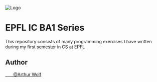 
![Logo](https://upload.wikimedia.org/wikipedia/commons/f/f4/Logo_EPFL.svg)

# EPFL IC BA1 Series

This repository consists of many programming exercises I have written during my first semester in CS at EPFL

## Author

____[@Arthur Wolf](https://www.github.com/arthur-wolf)
